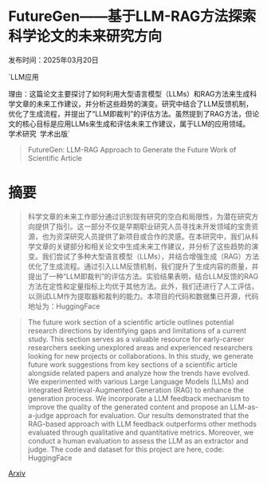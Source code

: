 # FutureGen——基于LLM-RAG方法探索科学论文的未来研究方向

发布时间：2025年03月20日

`LLM应用

理由：这篇论文主要探讨了如何利用大型语言模型（LLMs）和RAG方法来生成科学文章的未来工作建议，并分析这些趋势的演变。研究中结合了LLM反馈机制，优化了生成流程，并提出了“LLM即裁判”的评估方法。虽然提到了RAG方法，但论文的核心目标是应用LLMs来生成和评估未来工作建议，属于LLM的应用领域。` `学术研究` `学术出版`

> FutureGen: LLM-RAG Approach to Generate the Future Work of Scientific Article

# 摘要

> 科学文章的未来工作部分通过识别现有研究的空白和局限性，为潜在研究方向提供了指引。这一部分不仅是早期职业研究人员寻找未开发领域的宝贵资源，也为资深研究人员提供了新项目或合作的灵感。在本研究中，我们从科学文章的关键部分和相关论文中生成未来工作建议，并分析了这些趋势的演变。我们尝试了多种大型语言模型（LLMs），并结合增强生成（RAG）方法优化了生成流程。通过引入LLM反馈机制，我们提升了生成内容的质量，并提出了一种“LLM即裁判”的评估方法。实验结果表明，结合LLM反馈的RAG方法在定性和定量指标上均优于其他方法。此外，我们还进行了人工评估，以测试LLM作为提取器和裁判的能力。本项目的代码和数据集已开源，代码地址为：HuggingFace

> The future work section of a scientific article outlines potential research directions by identifying gaps and limitations of a current study. This section serves as a valuable resource for early-career researchers seeking unexplored areas and experienced researchers looking for new projects or collaborations. In this study, we generate future work suggestions from key sections of a scientific article alongside related papers and analyze how the trends have evolved. We experimented with various Large Language Models (LLMs) and integrated Retrieval-Augmented Generation (RAG) to enhance the generation process. We incorporate a LLM feedback mechanism to improve the quality of the generated content and propose an LLM-as-a-judge approach for evaluation. Our results demonstrated that the RAG-based approach with LLM feedback outperforms other methods evaluated through qualitative and quantitative metrics. Moreover, we conduct a human evaluation to assess the LLM as an extractor and judge. The code and dataset for this project are here, code: HuggingFace

[Arxiv](https://arxiv.org/abs/2503.16561)